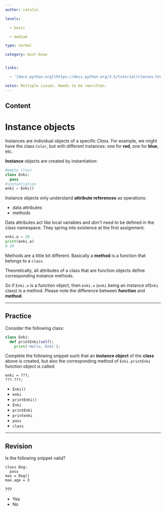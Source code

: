 ```yaml
---
author: catalin

levels:

  - basic

  - medium

type: normal

category: must-know


links:

  - '[docs.python.org](https://docs.python.org/3.5/tutorial/classes.html#instance-objects){website}'

notes: Multiple issues. Needs to be rewritten.
---
```

## Content
# Instance objects

Instances are individual objects of a specific *Class*. For example, we might have the class `Color`, but with different instances: one for **red**, one for **blue**, etc.

**Instance** objects are created by instantiation:
```python
#empty class
class Enki:
  pass
#instantiation
enki = Enki()
```

Instance objects only understand **attribute references** as operations:
- data attributes
- methods

Data attributes act like local variables and *don't need to* be defined in the class namespace. They spring into existence at the first assignment. 
```python
enki.a = 20
print(enki.a)
# 20
```
Methods are a little bit different. Basically a **method** is a function that belongs to a `class`.

Theoretically, all attributes of a class that are function objects define corresponding instance methods.

So if `Enki.x` is a function object, then `enki.x` (`enki` being an instance of`Enki` class) is a method. Please note the difference between **function** and **method**.

---
## Practice

Consider the following class:
```python
class Enki:
  def printEnki(self):
    print('Hello, Enki');
```

Complete the following snippet such that an **instance object** of the **class** above is created, but also the corresponding method of `Enki.printEnki` function object is called:
```
enki = ???;
???.???;
```


* `Enki()`
* `enki`
* `printEnki()`
* `Enki`
* `printEnki`
* `printenki`
* `pass`
* `class`

---
## Revision

Is the following snippet valid?
```
class Dog:
  pass
max = Dog()
max.age = 3
```
???

* Yes
* No

